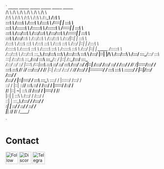 `
      _____                   _____                   _____                   _____                   _____            _____          
     /\    \                 /\    \                 /\    \                 /\    \                 /\    \          /\    \         
    /::\    \               /::\    \               /::\    \               /::\    \               /::\____\        /::\    \        
    \:::\    \             /::::\    \             /::::\    \             /::::\    \             /::::|   |        \:::\    \       
     \:::\    \           /::::::\    \           /::::::\    \           /::::::\    \           /:::::|   |         \:::\    \      
      \:::\    \         /:::/\:::\    \         /:::/\:::\    \         /:::/\:::\    \         /::::::|   |          \:::\    \     
       \:::\    \       /:::/__\:::\    \       /:::/__\:::\    \       /:::/__\:::\    \       /:::/|::|   |           \:::\    \    
       /::::\    \     /::::\   \:::\    \     /::::\   \:::\    \     /::::\   \:::\    \     /:::/ |::|   |           /::::\    \   
      /::::::\    \   /::::::\   \:::\    \   /::::::\   \:::\    \   /::::::\   \:::\    \   /:::/  |::|   | _____    /::::::\    \  
     /:::/\:::\    \ /:::/\:::\   \:::\____\ /:::/\:::\   \:::\    \ /:::/\:::\   \:::\    \ /:::/   |::|   |/\    \  /:::/\:::\    \ 
    /:::/  \:::\____/:::/  \:::\   \:::|    /:::/__\:::\   \:::\____/:::/  \:::\   \:::\____/:: /    |::|   /::\____\/:::/  \:::\____\
   /:::/    \::/    \::/   |::::\  /:::|____\:::\   \:::\   \::/    \::/    \:::\  /:::/    \::/    /|::|  /:::/    /:::/    \::/    /
  /:::/    / \/____/ \/____|:::::\/:::/    / \:::\   \:::\   \/____/ \/____/ \:::\/:::/    / \/____/ |::| /:::/    /:::/    / \/____/ 
 /:::/    /                |:::::::::/    /   \:::\   \:::\    \              \::::::/    /          |::|/:::/    /:::/    /          
/:::/    /                 |::|\::::/    /     \:::\   \:::\____\              \::::/    /           |::::::/    /:::/    /           
\::/    /                  |::| \::/____/       \:::\   \::/    /              /:::/    /            |:::::/    /\::/    /            
 \/____/                   |::|  ~|              \:::\   \/____/              /:::/    /             |::::/    /  \/____/             
                           |::|   |               \:::\    \                 /:::/    /              /:::/    /                       
                           \::|   |                \:::\____\               /:::/    /              /:::/    /                        
                            \:|   |                 \::/    /               \::/    /               \::/    /                         
                             \|___|                  \/____/                 \/____/                 \/____/                          
                                                                                                                                      
                                                                                                                                      
`                                                                          
                                                                          
                                                                          
# Contact
[<img src="https://raw.githubusercontent.com/Raymo111/Raymo111/master/socials/instagram.svg" height="40em" align="center" alt="Follow Raymo111 on Instagram" title="Instagram"/>](https://instagram.com/amir_advari)
[<img src="https://raw.githubusercontent.com/peterthehan/peterthehan/master/assets/discord.svg" height="40em" align="center" alt="Discord" title="Discord"/>](https://instagram.gg/treant)
[<img src="https://user-images.githubusercontent.com/49933115/139837223-bf23d3a9-4638-4e17-994a-ac8678d5f517.png" height="40em" align="center" alt="Telegram" title="Telegram"/>](https://t.me/treant)

